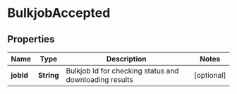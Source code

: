 

# BulkjobAccepted

## Properties

Name | Type | Description | Notes
------------ | ------------- | ------------- | -------------
**jobId** | **String** | Bulkjob Id for checking status and downloading results |  [optional]



